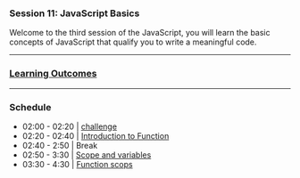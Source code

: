 ### Session 11: JavaScript Basics

Welcome to the third session of the JavaScript, you will learn the basic concepts of JavaScript that qualify you to write a meaningful code.

---

### **[Learning Outcomes](./learning-outcomes.md)**

---

### Schedule

- 02:00 - 02:20 | [challenge](./morning-challenge.md)
- 02:20 - 02:40 | [Introduction to Function](./intro-to-functions.md)
- 02:40 - 2:50    | Break
- 02:50 - 3:30 | [Scope and variables](./var-let-const.md)
- 03:30 - 4:30 | [Function scops](./functions-scopes.md)


